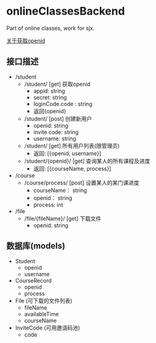 # onlineClassesBackend
Part of online classes, work for sjx.

[关于获取openid](https://www.jianshu.com/p/9b5b80ae301b)

## 接口描述

+ /student
  + /student/ [get] 获取openid
    + appid: string
    + secret: string
    + loginCode.code : string
    + 返回{openid}
  + /student/ [post] 创建新用户
    + openid: string
    + invite code: string
    + username: string
  + /student/ [get] 所有用户列表(限管理员)
    + 返回: [{openid, username}]
  + /student/{openid}/ [get] 查询某人的所有课程及进度
    + 返回: [{courseName, process}]
+ /course
  + /course/process/ [post] 设置某人的某门课进度
    + courseName： string
    + openid： string
    + process: int
+ /file
  + /file/{fileName}/ [get] 下载文件
    + openid: string



## 数据库(models)

+ Student
  + openid
  + username
+ CourseRecord
  + openid
  + process
+ File (可下载的文件列表)
  + fileName
  + availableTime
  + courseName
+ InviteCode (可用邀请码池)
  + code
